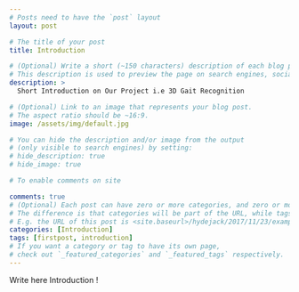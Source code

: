 ```yaml
---
# Posts need to have the `post` layout
layout: post

# The title of your post
title: Introduction

# (Optional) Write a short (~150 characters) description of each blog post.
# This description is used to preview the page on search engines, social media, etc.
description: >
  Short Introduction on Our Project i.e 3D Gait Recognition

# (Optional) Link to an image that represents your blog post.
# The aspect ratio should be ~16:9.
image: /assets/img/default.jpg

# You can hide the description and/or image from the output
# (only visible to search engines) by setting:
# hide_description: true
# hide_image: true

# To enable comments on site

comments: true
# (Optional) Each post can have zero or more categories, and zero or more tags.
# The difference is that categories will be part of the URL, while tags will not.
# E.g. the URL of this post is <site.baseurl>/hydejack/2017/11/23/example-content/
categories: [Introduction]
tags: [firstpost, introduction]
# If you want a category or tag to have its own page,
# check out `_featured_categories` and `_featured_tags` respectively.
---
```


Write here Introduction !



